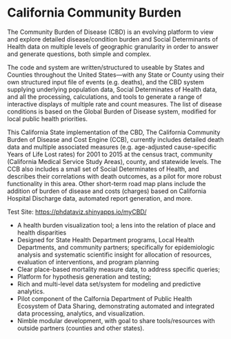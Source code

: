 # California Community Burden

The Community Burden of Disease (CBD) is an evolving platform to view and explore detailed disease/condition burden and Social Determinants of Health data on multiple levels of geographic granularity in order to answer and generate questions, both simple and complex. 

The code and system are written/structured to useable by States and Counties throughout the United States—with any State or County using their own structured input file of events (e.g. deaths), and the CBD system supplying underlying population data, Social Determinates of Health data, and all the processing, calculations, and tools to generate a range of interactive displays of multiple rate and count measures.  The list of disease conditions is based on the Global Burden of Disease system, modified for local public health priorities.

This California State implementation of the CBD, The California Community Burden of Disease and Cost Engine (CCB), currently includes detailed death data and multiple associated measures (e.g. age-adjusted cause-specific Years of Life Lost rates) for 2001 to 2015 at the census tract, community (California Medical Service Study Areas), county, and statewide levels.  The CCB also includes a small set of Social Determinates of Health, and describes their correlations with death outcomes, as a pilot for more robust functionality in this area.  Other short-term road map plans include the addition of burden of disease and costs (charges) based on California Hospital Discharge data, automated report generation, and more.

Test Site:
https://phdataviz.shinyapps.io/myCBD/


* A health burden visualization tool; a lens into the relation of place and health disparities
* Designed for State Health Department programs, Local Health Departments, and community partners; specifically for epidemiologic analysis and systematic scientific insight for allocation of resources, evaluation of interventions, and program planning 
* Clear place-based mortality measure data, to address specific queries;
* Platform for hypothesis generation and testing; 
* Rich and multi-level data set/system for modeling and predictive analytics.
* Pilot component of the Calfornia Department of Public Health Ecosystem of Data Sharing, demonstrating automated and integrated data processing, analytics, and visualization.
* Nimble modular development, with goal to share tools/resources with outside partners (counties and other states).


